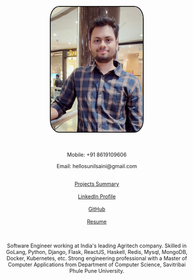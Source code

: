 <div style="height:400px">
    <div>
      <div>
        <center>
          <img src="/images/my_pic.jpg" style="width:250px;border-radius:10%;border:2px solid #000;">
        </center>
      </div>
      <div style="text-align:center;">
        <br><br>
        <p>Mobile: +91 8619109606</p>
        <p>Email: hellosunilsaini@gmail.com</p>
        <br>
        <a href="https://docs.google.com/spreadsheets/d/1nB2kyE4mW_f5MHMabJb7JJTpa8m2ouGosSx8a3w0ntw/edit?usp=sharing">Projects Summary</a><br><br>
        <a href="https://www.linkedin.com/in/hellosunilsaini">LinkedIn Profile</a> <br><br>
        <a href="https://github.com/HelloSunilSaini?tab=repositories">GitHub</a><br><br>
        <a href="https://drive.google.com/file/d/1bWukKFAxnezNcLGAUCeq56rL9fU5TRhT/view?usp=sharing">Resume</a>
        <br><br>
      </div>
    </div>
    <br>
    <div style="text-align:center;">
      <p>Software Engineer working at India's leading Agritech company. Skilled in GoLang, Python, Django, Flask, ReactJS, Haskell, Redis, Mysql, MongoDB, Docker, Kubernetes, etc. Strong engineering professional with a Master of Computer Applications from Department of Computer Science, Savitribai Phule Pune University.</p>
    </div>
</div>
